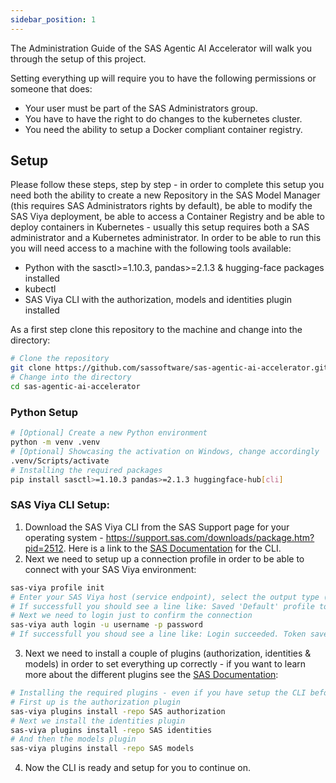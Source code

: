 ```yaml
---
sidebar_position: 1
---
```


The Administration Guide of the SAS Agentic AI Accelerator will walk you through the setup of this project.

Setting everything up will require you to have the following permissions or someone that does:
- Your user must be part of the SAS Administrators group.
- You have to have the right to do changes to the kubernetes cluster.
- You need the ability to setup a Docker compliant container registry.

## Setup

Please follow these steps, step by step - in order to complete this setup you need both the ability to create a new Repository in the SAS Model Manager (this requires SAS Administrators rights by default), be able to modify the SAS Viya deployment, be able to access a Container Registry and be able to deploy containers in Kubernetes - usually this setup requires both a SAS administrator and a Kubernetes administrator.
In order to be able to run this you will need access to a machine with the following tools available:
- Python with the sasctl>=1.10.3, pandas>=2.1.3 & hugging-face packages installed
- kubectl
- SAS Viya CLI with the authorization, models and identities plugin installed

As a first step clone this repository to the machine and change into the directory:
```bash
# Clone the repository
git clone https://github.com/sassoftware/sas-agentic-ai-accelerator.git
# Change into the directory
cd sas-agentic-ai-accelerator
```

### Python Setup
```bash
# [Optional] Create a new Python environment
python -m venv .venv
# [Optional] Showcasing the activation on Windows, change accordingly
.venv/Scripts/activate
# Installing the required packages
pip install sasctl>=1.10.3 pandas>=2.1.3 huggingface-hub[cli]
```

### SAS Viya CLI Setup:

1. Download the SAS Viya CLI from the SAS Support page for your operating system - https://support.sas.com/downloads/package.htm?pid=2512. Here is a link to the [SAS Documentation](https://go.documentation.sas.com/doc/en/sasadmincdc/default/calcli/n01xwtcatlinzrn1gztsglukb34a.htm) for the CLI.
2. Next we need to setup up a connection profile in order to be able to connect with your SAS Viya environment:
```bash
sas-viya profile init
# Enter your SAS Viya host (service endpoint), select the output type (I recommend fulljson) and anble ANSI colored output (I recommend yes)
# If successfull you should see a line like: Saved 'Default' profile to /path/.sas/config.json
# Next we need to login just to confirm the connection
sas-viya auth login -u username -p password
# If successfull you shoud see a line like: Login succeeded. Token saved.
```
3. Next we need to install a couple of plugins (authorization, identities & models) in order to set everything up correctly - if you want to learn more about the different plugins see the [SAS Documentation](https://go.documentation.sas.com/doc/en/sasadmincdc/default/calcli/n1vth8mtb8ipprn1prz5j26p3nvc.htm):
```bash
# Installing the required plugins - even if you have setup the CLI before I recommend you do this to ensure the plugins are up to date
# First up is the authorization plugin
sas-viya plugins install -repo SAS authorization
# Next we install the identities plugin
sas-viya plugins install -repo SAS identities
# And then the models plugin
sas-viya plugins install -repo SAS models
```
4. Now the CLI is ready and setup for you to continue on.